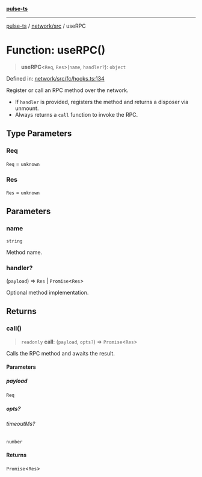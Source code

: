 [**pulse-ts**](../../../README.md)

***

[pulse-ts](../../../README.md) / [network/src](../README.md) / useRPC

# Function: useRPC()

> **useRPC**\<`Req`, `Res`\>(`name`, `handler?`): `object`

Defined in: [network/src/fc/hooks.ts:134](https://github.com/jlehett/pulse-ts/blob/95f7e0ab0aafbcd2aad691251c554317b3dfe19c/packages/network/src/fc/hooks.ts#L134)

Register or call an RPC method over the network.

- If `handler` is provided, registers the method and returns a disposer via unmount.
- Always returns a `call` function to invoke the RPC.

## Type Parameters

### Req

`Req` = `unknown`

### Res

`Res` = `unknown`

## Parameters

### name

`string`

Method name.

### handler?

(`payload`) => `Res` \| `Promise`\<`Res`\>

Optional method implementation.

## Returns

### call()

> `readonly` **call**: (`payload`, `opts?`) => `Promise`\<`Res`\>

Calls the RPC method and awaits the result.

#### Parameters

##### payload

`Req`

##### opts?

###### timeoutMs?

`number`

#### Returns

`Promise`\<`Res`\>
